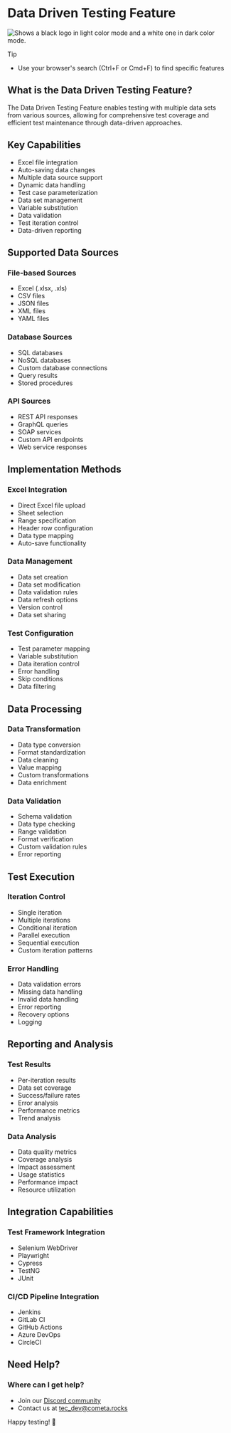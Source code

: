 # Data Driven Testing Feature

<picture>
  <source media="(prefers-color-scheme: dark)" srcset="https://raw.githubusercontent.com/cometa-rocks/cometa_documentation/main/img/logos/COMETAROCKS_LogoEslog_Y_W.png">
  <source media="(prefers-color-scheme: light)" srcset="https://raw.githubusercontent.com/cometa-rocks/cometa_documentation/main/img/logos/COMETAROCKS_LogoEslog_Y_B.png">
  <img alt="Shows a black logo in light color mode and a white one in dark color mode." src="https://raw.githubusercontent.com/cometa-rocks/cometa_documentation/main/img/logos/COMETAROCKS_LogoEslog_Y_B.png">
</picture>

> [!TIP]
> - Use your browser's search (Ctrl+F or Cmd+F) to find specific features

## What is the Data Driven Testing Feature?
The Data Driven Testing Feature enables testing with multiple data sets from various sources, allowing for comprehensive test coverage and efficient test maintenance through data-driven approaches.

## Key Capabilities
- Excel file integration
- Auto-saving data changes
- Multiple data source support
- Dynamic data handling
- Test case parameterization
- Data set management
- Variable substitution
- Data validation
- Test iteration control
- Data-driven reporting

## Supported Data Sources

### File-based Sources
- Excel (.xlsx, .xls)
- CSV files
- JSON files
- XML files
- YAML files

### Database Sources
- SQL databases
- NoSQL databases
- Custom database connections
- Query results
- Stored procedures

### API Sources
- REST API responses
- GraphQL queries
- SOAP services
- Custom API endpoints
- Web service responses

## Implementation Methods

### Excel Integration
- Direct Excel file upload
- Sheet selection
- Range specification
- Header row configuration
- Data type mapping
- Auto-save functionality

### Data Management
- Data set creation
- Data set modification
- Data validation rules
- Data refresh options
- Version control
- Data set sharing

### Test Configuration
- Test parameter mapping
- Variable substitution
- Data iteration control
- Error handling
- Skip conditions
- Data filtering

## Data Processing

### Data Transformation
- Data type conversion
- Format standardization
- Data cleaning
- Value mapping
- Custom transformations
- Data enrichment

### Data Validation
- Schema validation
- Data type checking
- Range validation
- Format verification
- Custom validation rules
- Error reporting

## Test Execution

### Iteration Control
- Single iteration
- Multiple iterations
- Conditional iteration
- Parallel execution
- Sequential execution
- Custom iteration patterns

### Error Handling
- Data validation errors
- Missing data handling
- Invalid data handling
- Error reporting
- Recovery options
- Logging

## Reporting and Analysis

### Test Results
- Per-iteration results
- Data set coverage
- Success/failure rates
- Error analysis
- Performance metrics
- Trend analysis

### Data Analysis
- Data quality metrics
- Coverage analysis
- Impact assessment
- Usage statistics
- Performance impact
- Resource utilization

## Integration Capabilities

### Test Framework Integration
- Selenium WebDriver
- Playwright
- Cypress
- TestNG
- JUnit

### CI/CD Pipeline Integration
- Jenkins
- GitLab CI
- GitHub Actions
- Azure DevOps
- CircleCI

## Need Help?

### Where can I get help?
- Join our [Discord community](https://discord.gg/PUxt5bsRej)
- Contact us at [tec_dev@cometa.rocks](mailto:tec_dev@cometa.rocks)

Happy testing! 🚀 